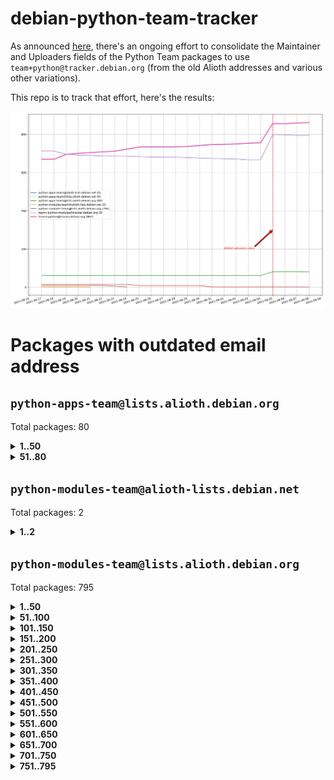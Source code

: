 # debian-python-team-tracker



As announced [here](https://lists.debian.org/debian-python/2021/08/msg00006.html), there's an ongoing effort to consolidate the Maintainer and Uploaders fields of the Python Team packages to use `team+python@tracker.debian.org` (from the old Alioth addresses and various other variations).



This repo is to track that effort, here's the results:



![Python team emails](images/python_team_emails.svg)


# Packages with outdated email address

## `python-apps-team@lists.alioth.debian.org`
Total packages: 80
<details>
<summary><b>1..50</b></summary>


| # | Package | Version |
| --- | --- | --- |
| 1 | [alot](https://tracker.debian.org/alot) | 0.9.1-2 |
| 2 | [archmage](https://tracker.debian.org/archmage) | 1:0.4.2.1-1 |
| 3 | [autosuspend](https://tracker.debian.org/autosuspend) | 3.0-1 |
| 4 | [backblaze-b2](https://tracker.debian.org/backblaze-b2) | 1.3.8-4 |
| 5 | [backupchecker](https://tracker.debian.org/backupchecker) | 1.7-2 |
| 6 | [beets](https://tracker.debian.org/beets) | 1.4.9-7 |
| 7 | [bleachbit](https://tracker.debian.org/bleachbit) | 3.9.0-1 |
| 8 | [brebis](https://tracker.debian.org/brebis) | 0.10-1 |
| 9 | [clustershell](https://tracker.debian.org/clustershell) | 1.8.3-1 |
| 10 | [crudini](https://tracker.debian.org/crudini) | 0.9.3-4 |
| 11 | [ctop](https://tracker.debian.org/ctop) | 1.0.0-2.1 |
| 12 | [cython](https://tracker.debian.org/cython) | 0.29.14-1 |
| 13 | [db2twitter](https://tracker.debian.org/db2twitter) | 0.6-1.1 |
| 14 | [dirtbike](https://tracker.debian.org/dirtbike) | 0.3-7 |
| 15 | [discodos](https://tracker.debian.org/discodos) | 1.0~rc2-1 |
| 16 | [dkimpy-milter](https://tracker.debian.org/dkimpy-milter) | 1.2.2-1 |
| 17 | [dodgy](https://tracker.debian.org/dodgy) | 0.1.9-3 |
| 18 | [dot2tex](https://tracker.debian.org/dot2tex) | 2.11.3-2 |
| 19 | [droidlysis](https://tracker.debian.org/droidlysis) | 3.2.1-1 |
| 20 | [eric](https://tracker.debian.org/eric) | 21.1+ds1-1 |
| 21 | [etm](https://tracker.debian.org/etm) | 3.2.30-1.1 |
| 22 | [firmware-microbit-micropython](https://tracker.debian.org/firmware-microbit-micropython) | 1.0.1-2 |
| 23 | [flatlatex](https://tracker.debian.org/flatlatex) | 0.8-1.1 |
| 24 | [freealchemist](https://tracker.debian.org/freealchemist) | 0.5-1.1 |
| 25 | [gaupol](https://tracker.debian.org/gaupol) | 1.9-1 |
| 26 | [ghp-import](https://tracker.debian.org/ghp-import) | 0.5.5-2 |
| 27 | [gitinspector](https://tracker.debian.org/gitinspector) | 0.4.4+dfsg-9 |
| 28 | [gui-ufw](https://tracker.debian.org/gui-ufw) | 20.04.1-1 |
| 29 | [httpcode](https://tracker.debian.org/httpcode) | 0.6-1 |
| 30 | [isbg](https://tracker.debian.org/isbg) | 2.3.1-1 |
| 31 | [itstool](https://tracker.debian.org/itstool) | 2.0.6-1 |
| 32 | [j2cli](https://tracker.debian.org/j2cli) | 0.3.12b-2 |
| 33 | [jeepyb](https://tracker.debian.org/jeepyb) | 0+20190513-1 |
| 34 | [kanboard-cli](https://tracker.debian.org/kanboard-cli) | 0.0.2-1.1 |
| 35 | [kazam](https://tracker.debian.org/kazam) | 1.4.5-4 |
| 36 | [khard](https://tracker.debian.org/khard) | 0.17.0-1 |
| 37 | [legit](https://tracker.debian.org/legit) | 1.2.0.post0-1 |
| 38 | [lightyears](https://tracker.debian.org/lightyears) | 1.4-2 |
| 39 | [mayavi2](https://tracker.debian.org/mayavi2) | 4.7.1-2 |
| 40 | [membernator](https://tracker.debian.org/membernator) | 1.1.0-2 |
| 41 | [menulibre](https://tracker.debian.org/menulibre) | 2.2.1-1 |
| 42 | [muttdown](https://tracker.debian.org/muttdown) | 0.3.4-1 |
| 43 | [nfoview](https://tracker.debian.org/nfoview) | 1.28-1 |
| 44 | [pandoc-plantuml-filter](https://tracker.debian.org/pandoc-plantuml-filter) | 0.1.1-2 |
| 45 | [pdfarranger](https://tracker.debian.org/pdfarranger) | 1.6.2-1 |
| 46 | [pdfposter](https://tracker.debian.org/pdfposter) | 0.7.post1-1 |
| 47 | [pelican](https://tracker.debian.org/pelican) | 4.0.1+dfsg-1.1 |
| 48 | [pipenv](https://tracker.debian.org/pipenv) | 11.9.0-1.1 |
| 49 | [policyd-rate-limit](https://tracker.debian.org/policyd-rate-limit) | 1.0.1.1-1 |
| 50 | [powerline-gitstatus](https://tracker.debian.org/powerline-gitstatus) | 1.3.1-2 |
</details>
<details>
<summary><b>51..80</b></summary>

| # | Package | Version |
| --- | --- | --- |
| 51 | [prospector](https://tracker.debian.org/prospector) | 1.1.7-2 |
| 52 | [puddletag](https://tracker.debian.org/puddletag) | 2.0.1-2 |
| 53 | [pybik](https://tracker.debian.org/pybik) | 3.0-3.1 |
| 54 | [pydocstyle](https://tracker.debian.org/pydocstyle) | 2.1.1-1 |
| 55 | [pydoctor](https://tracker.debian.org/pydoctor) | 19.11.0+git20200303.47424e7-1 |
| 56 | [pyp](https://tracker.debian.org/pyp) | 2.12-2 |
| 57 | [pypass](https://tracker.debian.org/pypass) | 0.2.1-1.1 |
| 58 | [python-miio](https://tracker.debian.org/python-miio) | 0.5.0.1-1 |
| 59 | [pytrainer](https://tracker.debian.org/pytrainer) | 2.0.2-1 |
| 60 | [rabbitvcs](https://tracker.debian.org/rabbitvcs) | 0.18-2 |
| 61 | [radon](https://tracker.debian.org/radon) | 4.1.0+dfsg-1 |
| 62 | [retweet](https://tracker.debian.org/retweet) | 0.10-1.1 |
| 63 | [rst2pdf](https://tracker.debian.org/rst2pdf) | 0.98-1 |
| 64 | [sen](https://tracker.debian.org/sen) | 0.6.1-0.1 |
| 65 | [simple-image-reducer](https://tracker.debian.org/simple-image-reducer) | 1.0.2+git20191008-1 |
| 66 | [sinntp](https://tracker.debian.org/sinntp) | 1.6-1.2 |
| 67 | [smem](https://tracker.debian.org/smem) | 1.5-1.1 |
| 68 | [spf-engine](https://tracker.debian.org/spf-engine) | 2.9.2-1 |
| 69 | [sqlacodegen](https://tracker.debian.org/sqlacodegen) | 1.1.6-3 |
| 70 | [subdownloader](https://tracker.debian.org/subdownloader) | 2.1.0-3 |
| 71 | [testrepository](https://tracker.debian.org/testrepository) | 0.0.20-5 |
| 72 | [tldr-py](https://tracker.debian.org/tldr-py) | 0.7.0-3 |
| 73 | [toot](https://tracker.debian.org/toot) | 0.28.0-1 |
| 74 | [twitterwatch](https://tracker.debian.org/twitterwatch) | 0.1-1.1 |
| 75 | [txt2tags](https://tracker.debian.org/txt2tags) | 3.4-2 |
| 76 | [vf1](https://tracker.debian.org/vf1) | 0.0.11-2 |
| 77 | [voltron](https://tracker.debian.org/voltron) | 0.1.7+git20200109-1.1 |
| 78 | [vrfydmn](https://tracker.debian.org/vrfydmn) | 0.11.0-1 |
| 79 | [weasyprint](https://tracker.debian.org/weasyprint) | 51-2 |
| 80 | [zktop](https://tracker.debian.org/zktop) | 1.0.0-3 |
</details>

## `python-modules-team@alioth-lists.debian.net`
Total packages: 2
<details>
<summary><b>1..2</b></summary>


| # | Package | Version |
| --- | --- | --- |
| 1 | [python-anyio](https://tracker.debian.org/python-anyio) | 2.0.2-2 |
| 2 | [setuptools-scm](https://tracker.debian.org/setuptools-scm) | 4.1.2-3 |
</details>

## `python-modules-team@lists.alioth.debian.org`
Total packages: 795
<details>
<summary><b>1..50</b></summary>


| # | Package | Version |
| --- | --- | --- |
| 1 | [aiodns](https://tracker.debian.org/aiodns) | 2.0.0-1 |
| 2 | [aiohttp-cors](https://tracker.debian.org/aiohttp-cors) | 0.7.0-1 |
| 3 | [aiohttp-jinja2](https://tracker.debian.org/aiohttp-jinja2) | 1.2.0-1 |
| 4 | [aiohttp-mako](https://tracker.debian.org/aiohttp-mako) | 0.4.0-1 |
| 5 | [aiohttp-socks](https://tracker.debian.org/aiohttp-socks) | 0.5.3-1 |
| 6 | [aiomysql](https://tracker.debian.org/aiomysql) | 0.0.20-2 |
| 7 | [aiopg](https://tracker.debian.org/aiopg) | 1.2.0~b2-1 |
| 8 | [aioredis](https://tracker.debian.org/aioredis) | 1.3.1-1 |
| 9 | [aiowsgi](https://tracker.debian.org/aiowsgi) | 0.7-1.1 |
| 10 | [aioxmlrpc](https://tracker.debian.org/aioxmlrpc) | 0.5-1.1 |
| 11 | [aiozmq](https://tracker.debian.org/aiozmq) | 0.9.0-1 |
| 12 | [anorack](https://tracker.debian.org/anorack) | 0.2.7-1 |
| 13 | [anosql](https://tracker.debian.org/anosql) | 1.0.1-1 |
| 14 | [appdirs](https://tracker.debian.org/appdirs) | 1.4.4-1 |
| 15 | [asn1crypto](https://tracker.debian.org/asn1crypto) | 1.4.0-1 |
| 16 | [astral](https://tracker.debian.org/astral) | 1.6.1-2 |
| 17 | [authheaders](https://tracker.debian.org/authheaders) | 0.13.0-1 |
| 18 | [authres](https://tracker.debian.org/authres) | 1.2.0-2 |
| 19 | [automat](https://tracker.debian.org/automat) | 20.2.0-1 |
| 20 | [azure-cosmos-table-python](https://tracker.debian.org/azure-cosmos-table-python) | 1.0.5+git20191025-5 |
| 21 | [babelfish](https://tracker.debian.org/babelfish) | 0.5.4-3 |
| 22 | [bdist-nsi](https://tracker.debian.org/bdist-nsi) | 0.1.5-2 |
| 23 | [behave](https://tracker.debian.org/behave) | 1.2.6-3 |
| 24 | [bernhard](https://tracker.debian.org/bernhard) | 0.2.6-2 |
| 25 | [betamax](https://tracker.debian.org/betamax) | 0.8.1-2 |
| 26 | [bibtexparser](https://tracker.debian.org/bibtexparser) | 1.1.0+ds-3 |
| 27 | [binaryornot](https://tracker.debian.org/binaryornot) | 0.4.4+dfsg-4 |
| 28 | [bitstruct](https://tracker.debian.org/bitstruct) | 8.9.0-1 |
| 29 | [blessings](https://tracker.debian.org/blessings) | 1.6-3 |
| 30 | [blinker](https://tracker.debian.org/blinker) | 1.4+dfsg1-0.3 |
| 31 | [bottleneck](https://tracker.debian.org/bottleneck) | 1.2.1+ds1-2 |
| 32 | [case](https://tracker.debian.org/case) | 1.5.3+dfsg-3 |
| 33 | [celery-batches](https://tracker.debian.org/celery-batches) | 0.2-2 |
| 34 | [celery-haystack](https://tracker.debian.org/celery-haystack) | 0.10-4 |
| 35 | [cerealizer](https://tracker.debian.org/cerealizer) | 0.8.1-3 |
| 36 | [chardet](https://tracker.debian.org/chardet) | 4.0.0-1 |
| 37 | [chargebee-python](https://tracker.debian.org/chargebee-python) | 1.6.6-1 |
| 38 | [chargebee2-python](https://tracker.debian.org/chargebee2-python) | 2.7.3-1 |
| 39 | [circuits](https://tracker.debian.org/circuits) | 3.1.0+ds1-2 |
| 40 | [cloudpickle](https://tracker.debian.org/cloudpickle) | 1.6.0-1 |
| 41 | [codicefiscale](https://tracker.debian.org/codicefiscale) | 0.9+ds0-2 |
| 42 | [colorclass](https://tracker.debian.org/colorclass) | 2.2.0-2.1 |
| 43 | [colorspacious](https://tracker.debian.org/colorspacious) | 1.1.2-2 |
| 44 | [commonmark](https://tracker.debian.org/commonmark) | 0.9.1-3 |
| 45 | [configobj](https://tracker.debian.org/configobj) | 5.0.6-4 |
| 46 | [constantly](https://tracker.debian.org/constantly) | 15.1.0-2 |
| 47 | [contextlib2](https://tracker.debian.org/contextlib2) | 0.6.0.post1-1 |
| 48 | [cookiecutter](https://tracker.debian.org/cookiecutter) | 1.6.0-4 |
| 49 | [coreapi](https://tracker.debian.org/coreapi) | 2.3.3-4 |
| 50 | [coreschema](https://tracker.debian.org/coreschema) | 0.0.4-3 |
</details>
<details>
<summary><b>51..100</b></summary>

| # | Package | Version |
| --- | --- | --- |
| 51 | [cov-core](https://tracker.debian.org/cov-core) | 1.15.0-3 |
| 52 | [cppy](https://tracker.debian.org/cppy) | 1.1.0-2 |
| 53 | [cram](https://tracker.debian.org/cram) | 0.7-4 |
| 54 | [cssutils](https://tracker.debian.org/cssutils) | 1.0.2-3 |
| 55 | [d2to1](https://tracker.debian.org/d2to1) | 0.2.12-2 |
| 56 | [deap](https://tracker.debian.org/deap) | 1.3.1-2 |
| 57 | [debiancontributors](https://tracker.debian.org/debiancontributors) | 0.7.8-2 |
| 58 | [defusedxml](https://tracker.debian.org/defusedxml) | 0.6.0-2 |
| 59 | [devpi-common](https://tracker.debian.org/devpi-common) | 3.2.2-1.1 |
| 60 | [django-ajax-selects](https://tracker.debian.org/django-ajax-selects) | 1.7.0-3 |
| 61 | [django-anymail](https://tracker.debian.org/django-anymail) | 7.1.0-1 |
| 62 | [django-auto-one-to-one](https://tracker.debian.org/django-auto-one-to-one) | 3.3.0-1 |
| 63 | [django-bitfield](https://tracker.debian.org/django-bitfield) | 1.9.6-2 |
| 64 | [django-countries](https://tracker.debian.org/django-countries) | 6.0-1 |
| 65 | [django-dirtyfields](https://tracker.debian.org/django-dirtyfields) | 1.3.1-2 |
| 66 | [django-downloadview](https://tracker.debian.org/django-downloadview) | 2.1.1-1 |
| 67 | [django-environ](https://tracker.debian.org/django-environ) | 0.4.4-2 |
| 68 | [django-filter](https://tracker.debian.org/django-filter) | 2.4.0-1 |
| 69 | [django-fsm-admin](https://tracker.debian.org/django-fsm-admin) | 1.2.4-2 |
| 70 | [django-guardian](https://tracker.debian.org/django-guardian) | 2.0.0-2 |
| 71 | [django-hvad](https://tracker.debian.org/django-hvad) | 1.8.0-1.1 |
| 72 | [django-impersonate](https://tracker.debian.org/django-impersonate) | 1.5-1 |
| 73 | [django-ipware](https://tracker.debian.org/django-ipware) | 3.0.0-1 |
| 74 | [django-js-reverse](https://tracker.debian.org/django-js-reverse) | 0.7.3-1.1 |
| 75 | [django-macaddress](https://tracker.debian.org/django-macaddress) | 1.5.0-2 |
| 76 | [django-maintenancemode](https://tracker.debian.org/django-maintenancemode) | 0.11.3-1 |
| 77 | [django-markupfield](https://tracker.debian.org/django-markupfield) | 2.0.0-1 |
| 78 | [django-memoize](https://tracker.debian.org/django-memoize) | 2.2.0+dfsg-1 |
| 79 | [django-model-utils](https://tracker.debian.org/django-model-utils) | 3.1.1-2 |
| 80 | [django-nose](https://tracker.debian.org/django-nose) | 1.4.6-2.1 |
| 81 | [django-notification](https://tracker.debian.org/django-notification) | 1.2.0-3 |
| 82 | [django-organizations](https://tracker.debian.org/django-organizations) | 1.1.2-1 |
| 83 | [django-pagination](https://tracker.debian.org/django-pagination) | 1.0.7-4 |
| 84 | [django-paintstore](https://tracker.debian.org/django-paintstore) | 0.2-4 |
| 85 | [django-picklefield](https://tracker.debian.org/django-picklefield) | 3.0.1-1 |
| 86 | [django-pipeline](https://tracker.debian.org/django-pipeline) | 1.6.14-3 |
| 87 | [django-q](https://tracker.debian.org/django-q) | 1.2.1-1 |
| 88 | [django-recurrence](https://tracker.debian.org/django-recurrence) | 1.10.3-1 |
| 89 | [django-redis](https://tracker.debian.org/django-redis) | 4.12.1-1 |
| 90 | [django-redis-sessions](https://tracker.debian.org/django-redis-sessions) | 0.6.1-2 |
| 91 | [django-sass-processor](https://tracker.debian.org/django-sass-processor) | 0.8.2-1 |
| 92 | [django-setuptest](https://tracker.debian.org/django-setuptest) | 0.2.1-4 |
| 93 | [django-simple-captcha](https://tracker.debian.org/django-simple-captcha) | 0.5.6-2 |
| 94 | [django-simple-redis-admin](https://tracker.debian.org/django-simple-redis-admin) | 1.4.0-2 |
| 95 | [django-stronghold](https://tracker.debian.org/django-stronghold) | 0.3.0+debian-2 |
| 96 | [django-uwsgi](https://tracker.debian.org/django-uwsgi) | 0.2.2-2 |
| 97 | [django-webpack-loader](https://tracker.debian.org/django-webpack-loader) | 0.6.0-2 |
| 98 | [django-websocket-redis](https://tracker.debian.org/django-websocket-redis) | 0.4.7-2 |
| 99 | [django-wkhtmltopdf](https://tracker.debian.org/django-wkhtmltopdf) | 3.3.0-1 |
| 100 | [django-xmlrpc](https://tracker.debian.org/django-xmlrpc) | 0.1.8-2 |
</details>
<details>
<summary><b>101..150</b></summary>

| # | Package | Version |
| --- | --- | --- |
| 101 | [djangorestframework-api-key](https://tracker.debian.org/djangorestframework-api-key) | 2.0.0-2 |
| 102 | [djangorestframework-filters](https://tracker.debian.org/djangorestframework-filters) | 1.0.0.dev0-1 |
| 103 | [dkimpy](https://tracker.debian.org/dkimpy) | 1.0.5-1 |
| 104 | [dnsdiag](https://tracker.debian.org/dnsdiag) | 1.7.0-1 |
| 105 | [dnspython](https://tracker.debian.org/dnspython) | 2.0.0-1 |
| 106 | [dockerpty](https://tracker.debian.org/dockerpty) | 0.4.1-2 |
| 107 | [dominate](https://tracker.debian.org/dominate) | 2.3.1-2 |
| 108 | [doublex](https://tracker.debian.org/doublex) | 1.9.2-1 |
| 109 | [drf-generators](https://tracker.debian.org/drf-generators) | 0.5.0-1 |
| 110 | [easyprocess](https://tracker.debian.org/easyprocess) | 0.2.5-2 |
| 111 | [elasticsearch-curator](https://tracker.debian.org/elasticsearch-curator) | 5.8.1-1 |
| 112 | [entrypoints](https://tracker.debian.org/entrypoints) | 0.3-3 |
| 113 | [enum34](https://tracker.debian.org/enum34) | 1.1.6-4 |
| 114 | [enzyme](https://tracker.debian.org/enzyme) | 0.4.1-2 |
| 115 | [exam](https://tracker.debian.org/exam) | 0.10.5-3 |
| 116 | [factory-boy](https://tracker.debian.org/factory-boy) | 2.11.1-3 |
| 117 | [faker](https://tracker.debian.org/faker) | 0.9.3-0.1 |
| 118 | [fakesleep](https://tracker.debian.org/fakesleep) | 0.1-2 |
| 119 | [fastchunking](https://tracker.debian.org/fastchunking) | 0.0.3-2 |
| 120 | [fastkml](https://tracker.debian.org/fastkml) | 0.11-3 |
| 121 | [feedgenerator](https://tracker.debian.org/feedgenerator) | 1.9-2 |
| 122 | [flake8-docstrings](https://tracker.debian.org/flake8-docstrings) | 1.1.0-1.1 |
| 123 | [flake8-polyfill](https://tracker.debian.org/flake8-polyfill) | 1.0.2-2 |
| 124 | [flask-api](https://tracker.debian.org/flask-api) | 1.1+dfsg-1.1 |
| 125 | [flask-assets](https://tracker.debian.org/flask-assets) | 2.0-1 |
| 126 | [flask-babelex](https://tracker.debian.org/flask-babelex) | 0.9.4-1 |
| 127 | [flask-bcrypt](https://tracker.debian.org/flask-bcrypt) | 0.7.1-2 |
| 128 | [flask-compress](https://tracker.debian.org/flask-compress) | 1.4.0-3 |
| 129 | [flask-gravatar](https://tracker.debian.org/flask-gravatar) | 0.4.2-2 |
| 130 | [flask-htmlmin](https://tracker.debian.org/flask-htmlmin) | 1.3.2-2 |
| 131 | [flask-ldapconn](https://tracker.debian.org/flask-ldapconn) | 0.7.2-1.1 |
| 132 | [flask-limiter](https://tracker.debian.org/flask-limiter) | 1.0.1-2 |
| 133 | [flask-login](https://tracker.debian.org/flask-login) | 0.5.0-1 |
| 134 | [flask-mail](https://tracker.debian.org/flask-mail) | 0.9.1+dfsg1-1.1 |
| 135 | [flask-mongoengine](https://tracker.debian.org/flask-mongoengine) | 0.9.3-4 |
| 136 | [flask-multistatic](https://tracker.debian.org/flask-multistatic) | 1.0-2 |
| 137 | [flask-paranoid](https://tracker.debian.org/flask-paranoid) | 0.2.0-3.1 |
| 138 | [flask-principal](https://tracker.debian.org/flask-principal) | 0.4.0-2 |
| 139 | [flask-script](https://tracker.debian.org/flask-script) | 2.0.6-2 |
| 140 | [flask-silk](https://tracker.debian.org/flask-silk) | 0.2-18 |
| 141 | [flask-wtf](https://tracker.debian.org/flask-wtf) | 0.14.3-1 |
| 142 | [flufl.bounce](https://tracker.debian.org/flufl.bounce) | 3.0.1-1 |
| 143 | [flufl.enum](https://tracker.debian.org/flufl.enum) | 4.1.1-3 |
| 144 | [flufl.i18n](https://tracker.debian.org/flufl.i18n) | 3.0.1-1 |
| 145 | [flufl.lock](https://tracker.debian.org/flufl.lock) | 5.0.1-1 |
| 146 | [flufl.password](https://tracker.debian.org/flufl.password) | 1.3-3 |
| 147 | [flufl.testing](https://tracker.debian.org/flufl.testing) | 0.7-2 |
| 148 | [freetype-py](https://tracker.debian.org/freetype-py) | 2.2.0-1 |
| 149 | [gerritlib](https://tracker.debian.org/gerritlib) | 0.8.0-2 |
| 150 | [gmplot](https://tracker.debian.org/gmplot) | 1.2.0-2 |
</details>
<details>
<summary><b>151..200</b></summary>

| # | Package | Version |
| --- | --- | --- |
| 151 | [gpxpy](https://tracker.debian.org/gpxpy) | 1.4.2-1 |
| 152 | [gtextfsm](https://tracker.debian.org/gtextfsm) | 1.1.0-2 |
| 153 | [gtts](https://tracker.debian.org/gtts) | 2.0.3-1 |
| 154 | [gtts-token](https://tracker.debian.org/gtts-token) | 1.1.3-1 |
| 155 | [guzzle-sphinx-theme](https://tracker.debian.org/guzzle-sphinx-theme) | 0.7.11-5 |
| 156 | [hachoir](https://tracker.debian.org/hachoir) | 3.1.0+dfsg-3 |
| 157 | [haproxy-log-analysis](https://tracker.debian.org/haproxy-log-analysis) | 2.0~b0-2 |
| 158 | [heapdict](https://tracker.debian.org/heapdict) | 1.0.1-1 |
| 159 | [hiro](https://tracker.debian.org/hiro) | 0.5-2 |
| 160 | [httpx](https://tracker.debian.org/httpx) | 0.16.1-1 |
| 161 | [hyperlink](https://tracker.debian.org/hyperlink) | 19.0.0-2 |
| 162 | [hypothesis-auto](https://tracker.debian.org/hypothesis-auto) | 1.1.4-2 |
| 163 | [importmagic](https://tracker.debian.org/importmagic) | 0.1.7-2 |
| 164 | [inflection](https://tracker.debian.org/inflection) | 0.3.1-2 |
| 165 | [ipdb](https://tracker.debian.org/ipdb) | 0.13.3-1 |
| 166 | [isodate](https://tracker.debian.org/isodate) | 0.6.0-2 |
| 167 | [itypes](https://tracker.debian.org/itypes) | 1.1.0-4 |
| 168 | [jaraco.itertools](https://tracker.debian.org/jaraco.itertools) | 2.0.1-4 |
| 169 | [javaproperties](https://tracker.debian.org/javaproperties) | 0.7.0-1 |
| 170 | [jinja2-time](https://tracker.debian.org/jinja2-time) | 0.2.0-2 |
| 171 | [jpy](https://tracker.debian.org/jpy) | 0.9.0-3 |
| 172 | [jpylyzer](https://tracker.debian.org/jpylyzer) | 2.0.0-3 |
| 173 | [json-tricks](https://tracker.debian.org/json-tricks) | 3.11.0-2 |
| 174 | [jsonhyperschema-codec](https://tracker.debian.org/jsonhyperschema-codec) | 1.0.3-2 |
| 175 | [jsonpickle](https://tracker.debian.org/jsonpickle) | 1.2-1 |
| 176 | [junos-eznc](https://tracker.debian.org/junos-eznc) | 2.1.7-3 |
| 177 | [jupyter-sphinx-theme](https://tracker.debian.org/jupyter-sphinx-theme) | 0.0.6+ds1-10 |
| 178 | [kitchen](https://tracker.debian.org/kitchen) | 1.2.6-2 |
| 179 | [kivy](https://tracker.debian.org/kivy) | 1.11.0-2 |
| 180 | [kiwisolver](https://tracker.debian.org/kiwisolver) | 1.3.1-1 |
| 181 | [lazr.delegates](https://tracker.debian.org/lazr.delegates) | 2.0.3-2 |
| 182 | [lazr.restfulclient](https://tracker.debian.org/lazr.restfulclient) | 0.14.2-2 |
| 183 | [lazr.smtptest](https://tracker.debian.org/lazr.smtptest) | 2.0.3-2 |
| 184 | [lazr.uri](https://tracker.debian.org/lazr.uri) | 1.0.5-1 |
| 185 | [lexicon](https://tracker.debian.org/lexicon) | 3.3.17-1 |
| 186 | [libthumbor](https://tracker.debian.org/libthumbor) | 1.3.3-2 |
| 187 | [logilab-constraint](https://tracker.debian.org/logilab-constraint) | 0.6.0-2 |
| 188 | [mako](https://tracker.debian.org/mako) | 1.1.3+ds1-2 |
| 189 | [mando](https://tracker.debian.org/mando) | 0.6.4-5 |
| 190 | [manuel](https://tracker.debian.org/manuel) | 1.10.1-2 |
| 191 | [markupsafe](https://tracker.debian.org/markupsafe) | 1.1.1-1 |
| 192 | [mercurial-extension-utils](https://tracker.debian.org/mercurial-extension-utils) | 1.5.1-1 |
| 193 | [mercurial-extension-utils](https://tracker.debian.org/mercurial-extension-utils) | 1.5.1-3 |
| 194 | [mercurial-keyring](https://tracker.debian.org/mercurial-keyring) | 1.3.1-3 |
| 195 | [microsoft-authentication-extensions-for-python](https://tracker.debian.org/microsoft-authentication-extensions-for-python) | 0.3.0-1 |
| 196 | [milksnake](https://tracker.debian.org/milksnake) | 0.1.5-1 |
| 197 | [mimerender](https://tracker.debian.org/mimerender) | 0.6.0-2 |
| 198 | [mmllib](https://tracker.debian.org/mmllib) | 0.3.0.post1-2 |
| 199 | [mockldap](https://tracker.debian.org/mockldap) | 0.3.0-4 |
| 200 | [modernize](https://tracker.debian.org/modernize) | 0.7-2 |
</details>
<details>
<summary><b>201..250</b></summary>

| # | Package | Version |
| --- | --- | --- |
| 201 | [moksha.common](https://tracker.debian.org/moksha.common) | 1.2.5-4 |
| 202 | [more-itertools](https://tracker.debian.org/more-itertools) | 4.2.0-3 |
| 203 | [mrtparse](https://tracker.debian.org/mrtparse) | 1.6-2 |
| 204 | [multiprocess](https://tracker.debian.org/multiprocess) | 0.70.11.1-1 |
| 205 | [musicbrainzngs](https://tracker.debian.org/musicbrainzngs) | 0.7.1-2 |
| 206 | [mutagen](https://tracker.debian.org/mutagen) | 1.45.1-2 |
| 207 | [mwic](https://tracker.debian.org/mwic) | 0.7.8-1 |
| 208 | [mysql-connector-python](https://tracker.debian.org/mysql-connector-python) | 8.0.15-2 |
| 209 | [nb2plots](https://tracker.debian.org/nb2plots) | 0.6-2 |
| 210 | [netifaces](https://tracker.debian.org/netifaces) | 0.10.9-0.2 |
| 211 | [netmiko](https://tracker.debian.org/netmiko) | 2.4.2-1 |
| 212 | [networkx](https://tracker.debian.org/networkx) | 2.5+ds-2 |
| 213 | [nose](https://tracker.debian.org/nose) | 1.3.7-6 |
| 214 | [nose](https://tracker.debian.org/nose) | 1.3.7-7 |
| 215 | [nose2](https://tracker.debian.org/nose2) | 0.9.2-1 |
| 216 | [nose2-cov](https://tracker.debian.org/nose2-cov) | 1.0a4-3 |
| 217 | [ntplib](https://tracker.debian.org/ntplib) | 0.3.3-2 |
| 218 | [numpy-stl](https://tracker.debian.org/numpy-stl) | 2.9.0-1 |
| 219 | [numpydoc](https://tracker.debian.org/numpydoc) | 1.1.0-3 |
| 220 | [obsub](https://tracker.debian.org/obsub) | 0.2-4 |
| 221 | [okasha](https://tracker.debian.org/okasha) | 0.2.4-4 |
| 222 | [overpass](https://tracker.debian.org/overpass) | 0.7-1 |
| 223 | [paramiko](https://tracker.debian.org/paramiko) | 2.7.2-1 |
| 224 | [pastescript](https://tracker.debian.org/pastescript) | 2.0.2-4 |
| 225 | [pcapy](https://tracker.debian.org/pcapy) | 0.11.4-2 |
| 226 | [pdfkit](https://tracker.debian.org/pdfkit) | 0.6.1-2 |
| 227 | [pep8](https://tracker.debian.org/pep8) | 1.7.1-9 |
| 228 | [pep8-naming](https://tracker.debian.org/pep8-naming) | 0.10.0-1 |
| 229 | [pg8000](https://tracker.debian.org/pg8000) | 1.10.6-2 |
| 230 | [pidcat](https://tracker.debian.org/pidcat) | 2.1.0-4 |
| 231 | [pilkit](https://tracker.debian.org/pilkit) | 2.0-3 |
| 232 | [plastex](https://tracker.debian.org/plastex) | 2.1-2 |
| 233 | [ply](https://tracker.debian.org/ply) | 3.11-4 |
| 234 | [portio](https://tracker.debian.org/portio) | 0.5-4 |
| 235 | [postgresfixture](https://tracker.debian.org/postgresfixture) | 0.4.2-1 |
| 236 | [power](https://tracker.debian.org/power) | 1.4+dfsg-4 |
| 237 | [pprintpp](https://tracker.debian.org/pprintpp) | 0.4.0-2 |
| 238 | [preggy](https://tracker.debian.org/preggy) | 1.4.4-1 |
| 239 | [prettytable](https://tracker.debian.org/prettytable) | 0.7.2-5 |
| 240 | [proxmoxer](https://tracker.debian.org/proxmoxer) | 1.0.3-2 |
| 241 | [ptable](https://tracker.debian.org/ptable) | 0.9.2-2 |
| 242 | [py-macaroon-bakery](https://tracker.debian.org/py-macaroon-bakery) | 1.3.1-1 |
| 243 | [py-radix](https://tracker.debian.org/py-radix) | 0.10.0-3 |
| 244 | [py3dns](https://tracker.debian.org/py3dns) | 3.2.1-1 |
| 245 | [pyacoustid](https://tracker.debian.org/pyacoustid) | 1.2.0-2 |
| 246 | [pyasn1](https://tracker.debian.org/pyasn1) | 0.4.8-1 |
| 247 | [pybindgen](https://tracker.debian.org/pybindgen) | 0.20.0+dfsg1-2 |
| 248 | [pycairo](https://tracker.debian.org/pycairo) | 1.16.2-3 |
| 249 | [pycairo](https://tracker.debian.org/pycairo) | 1.16.2-4 |
| 250 | [pycallgraph](https://tracker.debian.org/pycallgraph) | 1.1.3-1.2 |
</details>
<details>
<summary><b>251..300</b></summary>

| # | Package | Version |
| --- | --- | --- |
| 251 | [pycares](https://tracker.debian.org/pycares) | 3.1.1-1 |
| 252 | [pychm](https://tracker.debian.org/pychm) | 0.8.6-2 |
| 253 | [pycifrw](https://tracker.debian.org/pycifrw) | 4.4-2 |
| 254 | [pyclamd](https://tracker.debian.org/pyclamd) | 0.4.0-2 |
| 255 | [pycodestyle](https://tracker.debian.org/pycodestyle) | 2.6.0-1 |
| 256 | [pycparser](https://tracker.debian.org/pycparser) | 2.20-3 |
| 257 | [pycryptodome](https://tracker.debian.org/pycryptodome) | 3.9.7+dfsg1-1 |
| 258 | [pycxx](https://tracker.debian.org/pycxx) | 7.1.4-0.1 |
| 259 | [pydbus](https://tracker.debian.org/pydbus) | 0.6.0-4 |
| 260 | [pydenticon](https://tracker.debian.org/pydenticon) | 0.3.1-2 |
| 261 | [pydispatcher](https://tracker.debian.org/pydispatcher) | 2.0.5-2 |
| 262 | [pydle](https://tracker.debian.org/pydle) | 0.9.4-2 |
| 263 | [pyeapi](https://tracker.debian.org/pyeapi) | 0.8.1-2 |
| 264 | [pyee](https://tracker.debian.org/pyee) | 7.0.2-1 |
| 265 | [pyenchant](https://tracker.debian.org/pyenchant) | 3.2.0-1 |
| 266 | [pyfg](https://tracker.debian.org/pyfg) | 0.50-2 |
| 267 | [pyfiglet](https://tracker.debian.org/pyfiglet) | 0.8.0+dfsg-1 |
| 268 | [pyfribidi](https://tracker.debian.org/pyfribidi) | 0.12.0+repack-7 |
| 269 | [pygame](https://tracker.debian.org/pygame) | 1.9.6+dfsg-2 |
| 270 | [pygeoif](https://tracker.debian.org/pygeoif) | 0.7-2 |
| 271 | [pygithub](https://tracker.debian.org/pygithub) | 1.43.7-1 |
| 272 | [pygments](https://tracker.debian.org/pygments) | 2.3.1+dfsg-3 |
| 273 | [pygtail](https://tracker.debian.org/pygtail) | 0.6.1-2 |
| 274 | [pygtkspellcheck](https://tracker.debian.org/pygtkspellcheck) | 4.0.5-2 |
| 275 | [pyhamcrest](https://tracker.debian.org/pyhamcrest) | 1.9.0-3 |
| 276 | [pyicu](https://tracker.debian.org/pyicu) | 2.5-1 |
| 277 | [pyinotify](https://tracker.debian.org/pyinotify) | 0.9.6-1.3 |
| 278 | [pyiosxr](https://tracker.debian.org/pyiosxr) | 0.52-1.1 |
| 279 | [pyjavaproperties](https://tracker.debian.org/pyjavaproperties) | 0.7-2 |
| 280 | [pyjokes](https://tracker.debian.org/pyjokes) | 0.5.0-3 |
| 281 | [pykcs11](https://tracker.debian.org/pykcs11) | 1.5.10-1 |
| 282 | [pylama](https://tracker.debian.org/pylama) | 7.4.3-3 |
| 283 | [pylibmc](https://tracker.debian.org/pylibmc) | 1.5.2-3 |
| 284 | [pylint-celery](https://tracker.debian.org/pylint-celery) | 0.3-5 |
| 285 | [pylint-common](https://tracker.debian.org/pylint-common) | 0.2.5-4 |
| 286 | [pylint-django](https://tracker.debian.org/pylint-django) | 2.0.13-1 |
| 287 | [pylint-flask](https://tracker.debian.org/pylint-flask) | 0.5-4 |
| 288 | [pylint-plugin-utils](https://tracker.debian.org/pylint-plugin-utils) | 0.6-1 |
| 289 | [pymacs](https://tracker.debian.org/pymacs) | 0.25-3 |
| 290 | [pymilter](https://tracker.debian.org/pymilter) | 1.0.4-2 |
| 291 | [pymodbus](https://tracker.debian.org/pymodbus) | 2.1.0+dfsg-2 |
| 292 | [pymssql](https://tracker.debian.org/pymssql) | 2.1.4+dfsg-3 |
| 293 | [pymupdf](https://tracker.debian.org/pymupdf) | 1.17.4+ds1-2 |
| 294 | [pynag](https://tracker.debian.org/pynag) | 1.1.2+dfsg-2 |
| 295 | [pynliner](https://tracker.debian.org/pynliner) | 0.8.0-2 |
| 296 | [pyopengl](https://tracker.debian.org/pyopengl) | 3.1.5+dfsg-1 |
| 297 | [pypandoc](https://tracker.debian.org/pypandoc) | 1.5+ds0-1 |
| 298 | [pyparsing](https://tracker.debian.org/pyparsing) | 2.4.7-1 |
| 299 | [pyphen](https://tracker.debian.org/pyphen) | 0.9.5-3 |
| 300 | [pyprind](https://tracker.debian.org/pyprind) | 2.11.2-2 |
</details>
<details>
<summary><b>301..350</b></summary>

| # | Package | Version |
| --- | --- | --- |
| 301 | [pyquery](https://tracker.debian.org/pyquery) | 1.2.9-4 |
| 302 | [pyrad](https://tracker.debian.org/pyrad) | 2.1-2 |
| 303 | [pyrfc3339](https://tracker.debian.org/pyrfc3339) | 1.1-2 |
| 304 | [pyrsistent](https://tracker.debian.org/pyrsistent) | 0.15.5-1 |
| 305 | [pysendfile](https://tracker.debian.org/pysendfile) | 2.0.1-3 |
| 306 | [pysimplesoap](https://tracker.debian.org/pysimplesoap) | 1.16.2-3 |
| 307 | [pysmi](https://tracker.debian.org/pysmi) | 0.3.2-2 |
| 308 | [pysodium](https://tracker.debian.org/pysodium) | 0.7.0-2 |
| 309 | [pyspf](https://tracker.debian.org/pyspf) | 2.0.14-2 |
| 310 | [pysrs](https://tracker.debian.org/pysrs) | 1.0.3-2 |
| 311 | [pysrt](https://tracker.debian.org/pysrt) | 1.0.1-2 |
| 312 | [pyssim](https://tracker.debian.org/pyssim) | 0.2-2 |
| 313 | [pystemd](https://tracker.debian.org/pystemd) | 0.7.0-4 |
| 314 | [pysubnettree](https://tracker.debian.org/pysubnettree) | 0.33-1 |
| 315 | [pytaglib](https://tracker.debian.org/pytaglib) | 0.3.6+dfsg-2 |
| 316 | [pytds](https://tracker.debian.org/pytds) | 1.10.0-1 |
| 317 | [pytest-arraydiff](https://tracker.debian.org/pytest-arraydiff) | 0.3-1 |
| 318 | [pytest-bdd](https://tracker.debian.org/pytest-bdd) | 3.2.1-1 |
| 319 | [pytest-cookies](https://tracker.debian.org/pytest-cookies) | 0.4.0-1 |
| 320 | [pytest-django](https://tracker.debian.org/pytest-django) | 3.5.1-1 |
| 321 | [pytest-expect](https://tracker.debian.org/pytest-expect) | 1.1.0-2 |
| 322 | [pytest-forked](https://tracker.debian.org/pytest-forked) | 1.3.0-1 |
| 323 | [pytest-helpers-namespace](https://tracker.debian.org/pytest-helpers-namespace) | 2019.1.8-1 |
| 324 | [pytest-httpbin](https://tracker.debian.org/pytest-httpbin) | 1.0.0-2 |
| 325 | [pytest-instafail](https://tracker.debian.org/pytest-instafail) | 0.4.2-1 |
| 326 | [pytest-remotedata](https://tracker.debian.org/pytest-remotedata) | 0.3.2-1 |
| 327 | [pytest-runner](https://tracker.debian.org/pytest-runner) | 2.11.1-1.2 |
| 328 | [pytest-sugar](https://tracker.debian.org/pytest-sugar) | 0.9.4-1 |
| 329 | [pytest-tornado](https://tracker.debian.org/pytest-tornado) | 0.8.1-1 |
| 330 | [pytest-vcr](https://tracker.debian.org/pytest-vcr) | 1.0.2-2 |
| 331 | [pytest-xvfb](https://tracker.debian.org/pytest-xvfb) | 1.2.0-1 |
| 332 | [python-activipy](https://tracker.debian.org/python-activipy) | 0.1-7 |
| 333 | [python-adal](https://tracker.debian.org/python-adal) | 1.2.2-1 |
| 334 | [python-agate](https://tracker.debian.org/python-agate) | 1.6.1-1 |
| 335 | [python-agate-dbf](https://tracker.debian.org/python-agate-dbf) | 0.2.0-2 |
| 336 | [python-agate-excel](https://tracker.debian.org/python-agate-excel) | 0.2.3-1 |
| 337 | [python-aiohttp-security](https://tracker.debian.org/python-aiohttp-security) | 0.4.0-2 |
| 338 | [python-aiohttp-session](https://tracker.debian.org/python-aiohttp-session) | 2.9.0-2 |
| 339 | [python-aioinflux](https://tracker.debian.org/python-aioinflux) | 0.9.0-2 |
| 340 | [python-aiomeasures](https://tracker.debian.org/python-aiomeasures) | 0.5.14-3 |
| 341 | [python-altair](https://tracker.debian.org/python-altair) | 4.0.1-2 |
| 342 | [python-altgraph](https://tracker.debian.org/python-altgraph) | 0.17+ds0-1 |
| 343 | [python-amqplib](https://tracker.debian.org/python-amqplib) | 1.0.2-2 |
| 344 | [python-anyjson](https://tracker.debian.org/python-anyjson) | 0.3.3-2 |
| 345 | [python-apptools](https://tracker.debian.org/python-apptools) | 4.5.0-1.1 |
| 346 | [python-aptly](https://tracker.debian.org/python-aptly) | 0.12.10-2 |
| 347 | [python-argon2](https://tracker.debian.org/python-argon2) | 18.3.0-2 |
| 348 | [python-args](https://tracker.debian.org/python-args) | 0.1.0-3 |
| 349 | [python-arpy](https://tracker.debian.org/python-arpy) | 1.1.1-4 |
| 350 | [python-astor](https://tracker.debian.org/python-astor) | 0.8.1-1 |
</details>
<details>
<summary><b>351..400</b></summary>

| # | Package | Version |
| --- | --- | --- |
| 351 | [python-async-timeout](https://tracker.debian.org/python-async-timeout) | 3.0.1-1.1 |
| 352 | [python-azure-devtools](https://tracker.debian.org/python-azure-devtools) | 1.2.0-1 |
| 353 | [python-base58](https://tracker.debian.org/python-base58) | 1.0.3-1.1 |
| 354 | [python-bcdoc](https://tracker.debian.org/python-bcdoc) | 0.16.0-2 |
| 355 | [python-bioblend](https://tracker.debian.org/python-bioblend) | 0.7.0-3 |
| 356 | [python-bitbucket-api](https://tracker.debian.org/python-bitbucket-api) | 0.5.0-3 |
| 357 | [python-box](https://tracker.debian.org/python-box) | 3.4.6-2 |
| 358 | [python-btrees](https://tracker.debian.org/python-btrees) | 4.3.1-2 |
| 359 | [python-cachecontrol](https://tracker.debian.org/python-cachecontrol) | 0.12.6-1 |
| 360 | [python-can](https://tracker.debian.org/python-can) | 3.3.2.final~github-2 |
| 361 | [python-cement](https://tracker.debian.org/python-cement) | 2.10.0-2 |
| 362 | [python-cerberus](https://tracker.debian.org/python-cerberus) | 1.3.2-1 |
| 363 | [python-click](https://tracker.debian.org/python-click) | 7.1.2-1 |
| 364 | [python-click-log](https://tracker.debian.org/python-click-log) | 0.2.1-2 |
| 365 | [python-click-threading](https://tracker.debian.org/python-click-threading) | 0.4.4-2 |
| 366 | [python-clint](https://tracker.debian.org/python-clint) | 0.5.1-3 |
| 367 | [python-cluster](https://tracker.debian.org/python-cluster) | 1.3.3-3 |
| 368 | [python-cmarkgfm](https://tracker.debian.org/python-cmarkgfm) | 0.4.2-1 |
| 369 | [python-coloredlogs](https://tracker.debian.org/python-coloredlogs) | 7.3-2 |
| 370 | [python-colour](https://tracker.debian.org/python-colour) | 0.1.5-2 |
| 371 | [python-commentjson](https://tracker.debian.org/python-commentjson) | 0.8.3-2 |
| 372 | [python-consul](https://tracker.debian.org/python-consul) | 0.7.1-1.1 |
| 373 | [python-cookies](https://tracker.debian.org/python-cookies) | 2.2.1-3 |
| 374 | [python-cpuinfo](https://tracker.debian.org/python-cpuinfo) | 5.0.0-2 |
| 375 | [python-crcmod](https://tracker.debian.org/python-crcmod) | 1.7+dfsg-2 |
| 376 | [python-cs](https://tracker.debian.org/python-cs) | 2.7.1-1 |
| 377 | [python-cssselect2](https://tracker.debian.org/python-cssselect2) | 0.3.0-1 |
| 378 | [python-cycler](https://tracker.debian.org/python-cycler) | 0.10.0-3 |
| 379 | [python-daiquiri](https://tracker.debian.org/python-daiquiri) | 1.6.0-1 |
| 380 | [python-dbfread](https://tracker.debian.org/python-dbfread) | 2.0.7-3 |
| 381 | [python-decorator](https://tracker.debian.org/python-decorator) | 4.4.2-2 |
| 382 | [python-demjson](https://tracker.debian.org/python-demjson) | 2.2.4-5 |
| 383 | [python-diaspy](https://tracker.debian.org/python-diaspy) | 0.6.0-2 |
| 384 | [python-dict2xml](https://tracker.debian.org/python-dict2xml) | 1.7.0-1 |
| 385 | [python-dictobj](https://tracker.debian.org/python-dictobj) | 0.4-4 |
| 386 | [python-distro](https://tracker.debian.org/python-distro) | 1.5.0-1 |
| 387 | [python-distutils-extra](https://tracker.debian.org/python-distutils-extra) | 2.45 |
| 388 | [python-django-braces](https://tracker.debian.org/python-django-braces) | 1.14.0-1 |
| 389 | [python-django-casclient](https://tracker.debian.org/python-django-casclient) | 1.5.3-1 |
| 390 | [python-django-contact-form](https://tracker.debian.org/python-django-contact-form) | 1.4.2-3 |
| 391 | [python-django-dbconn-retry](https://tracker.debian.org/python-django-dbconn-retry) | 0.1.5-1.1 |
| 392 | [python-django-etcd-settings](https://tracker.debian.org/python-django-etcd-settings) | 0.1.13+dfsg-3 |
| 393 | [python-django-gravatar2](https://tracker.debian.org/python-django-gravatar2) | 1.4.4-2 |
| 394 | [python-django-health-check](https://tracker.debian.org/python-django-health-check) | 3.12.1-2 |
| 395 | [python-django-imagekit](https://tracker.debian.org/python-django-imagekit) | 4.0.2-3 |
| 396 | [python-django-jsonfield](https://tracker.debian.org/python-django-jsonfield) | 1.4.0-2 |
| 397 | [python-django-ordered-model](https://tracker.debian.org/python-django-ordered-model) | 3.4.1-1 |
| 398 | [python-django-push-notifications](https://tracker.debian.org/python-django-push-notifications) | 1.4.1-1 |
| 399 | [python-django-rest-framework-guardian](https://tracker.debian.org/python-django-rest-framework-guardian) | 0.3.0-2 |
| 400 | [python-django-rest-hooks](https://tracker.debian.org/python-django-rest-hooks) | 1.6.0-1.1 |
</details>
<details>
<summary><b>401..450</b></summary>

| # | Package | Version |
| --- | --- | --- |
| 401 | [python-django-rules](https://tracker.debian.org/python-django-rules) | 2.2.0-1 |
| 402 | [python-django-simple-history](https://tracker.debian.org/python-django-simple-history) | 2.7.0-1.1 |
| 403 | [python-django-split-settings](https://tracker.debian.org/python-django-split-settings) | 0.3.0-2 |
| 404 | [python-django-tagging](https://tracker.debian.org/python-django-tagging) | 1:0.4.5-3 |
| 405 | [python-django-treebeard](https://tracker.debian.org/python-django-treebeard) | 4.3.1+dfsg-1 |
| 406 | [python-dmidecode](https://tracker.debian.org/python-dmidecode) | 3.12.2-11 |
| 407 | [python-dnslib](https://tracker.debian.org/python-dnslib) | 0.9.14-1 |
| 408 | [python-docutils](https://tracker.debian.org/python-docutils) | 0.16+dfsg-2 |
| 409 | [python-doubleratchet](https://tracker.debian.org/python-doubleratchet) | 0.6.0-2 |
| 410 | [python-dpkt](https://tracker.debian.org/python-dpkt) | 1.9.2-2 |
| 411 | [python-dynaconf](https://tracker.debian.org/python-dynaconf) | 2.2.3-2 |
| 412 | [python-easywebdav](https://tracker.debian.org/python-easywebdav) | 1.2.0-8 |
| 413 | [python-eliot](https://tracker.debian.org/python-eliot) | 1.11.0-1 |
| 414 | [python-enable](https://tracker.debian.org/python-enable) | 4.8.1-1 |
| 415 | [python-envisage](https://tracker.debian.org/python-envisage) | 4.9.0-2.1 |
| 416 | [python-envparse](https://tracker.debian.org/python-envparse) | 0.2.0-2 |
| 417 | [python-envs](https://tracker.debian.org/python-envs) | 1.2.6-1.1 |
| 418 | [python-epc](https://tracker.debian.org/python-epc) | 0.0.5-3 |
| 419 | [python-etcd](https://tracker.debian.org/python-etcd) | 0.4.5-2 |
| 420 | [python-ethtool](https://tracker.debian.org/python-ethtool) | 0.14-3 |
| 421 | [python-ewmh](https://tracker.debian.org/python-ewmh) | 0.1.6-2 |
| 422 | [python-exchangelib](https://tracker.debian.org/python-exchangelib) | 3.2.0-1 |
| 423 | [python-exotel](https://tracker.debian.org/python-exotel) | 0.1.5-2 |
| 424 | [python-fastimport](https://tracker.debian.org/python-fastimport) | 0.9.8-5 |
| 425 | [python-feather-format](https://tracker.debian.org/python-feather-format) | 0.3.1+dfsg1-4 |
| 426 | [python-flaky](https://tracker.debian.org/python-flaky) | 3.7.0-1 |
| 427 | [python-flask-jwt-extended](https://tracker.debian.org/python-flask-jwt-extended) | 3.24.1-2 |
| 428 | [python-flask-marshmallow](https://tracker.debian.org/python-flask-marshmallow) | 0.10.1-4 |
| 429 | [python-flask-seeder](https://tracker.debian.org/python-flask-seeder) | 0.1~a2-2 |
| 430 | [python-flor](https://tracker.debian.org/python-flor) | 1.1.3-1 |
| 431 | [python-ftputil](https://tracker.debian.org/python-ftputil) | 3.4-3 |
| 432 | [python-fudge](https://tracker.debian.org/python-fudge) | 1.1.0-2 |
| 433 | [python-gammu](https://tracker.debian.org/python-gammu) | 2.12-2 |
| 434 | [python-gear](https://tracker.debian.org/python-gear) | 0.5.8-5 |
| 435 | [python-genty](https://tracker.debian.org/python-genty) | 1.3.2-1 |
| 436 | [python-geoip](https://tracker.debian.org/python-geoip) | 1.3.2-3 |
| 437 | [python-geoip2](https://tracker.debian.org/python-geoip2) | 2.9.0+dfsg1-2 |
| 438 | [python-getdns](https://tracker.debian.org/python-getdns) | 1.0.0~b1-2 |
| 439 | [python-gflags](https://tracker.debian.org/python-gflags) | 1.5.1-7 |
| 440 | [python-gitdb](https://tracker.debian.org/python-gitdb) | 4.0.5-1 |
| 441 | [python-glob2](https://tracker.debian.org/python-glob2) | 0.5-3 |
| 442 | [python-gmpy2](https://tracker.debian.org/python-gmpy2) | 2.1.0~b5-0.1 |
| 443 | [python-gntp](https://tracker.debian.org/python-gntp) | 1.0.3-2 |
| 444 | [python-gnupg](https://tracker.debian.org/python-gnupg) | 0.4.6-1 |
| 445 | [python-grpc-tools](https://tracker.debian.org/python-grpc-tools) | 1.14.1-1 |
| 446 | [python-guizero](https://tracker.debian.org/python-guizero) | 1.1.0+dfsg1-2 |
| 447 | [python-hashids](https://tracker.debian.org/python-hashids) | 1.3.1-1 |
| 448 | [python-hidapi](https://tracker.debian.org/python-hidapi) | 0.9.0.post3-2 |
| 449 | [python-hiredis](https://tracker.debian.org/python-hiredis) | 1.0.1-1 |
| 450 | [python-hpilo](https://tracker.debian.org/python-hpilo) | 4.3-3 |
</details>
<details>
<summary><b>451..500</b></summary>

| # | Package | Version |
| --- | --- | --- |
| 451 | [python-html2text](https://tracker.debian.org/python-html2text) | 2020.1.16-1 |
| 452 | [python-http-parser](https://tracker.debian.org/python-http-parser) | 0.9.0-1 |
| 453 | [python-httptools](https://tracker.debian.org/python-httptools) | 0.1.1-1 |
| 454 | [python-hupper](https://tracker.debian.org/python-hupper) | 1.10.2-1 |
| 455 | [python-ibm-cloud-sdk-core](https://tracker.debian.org/python-ibm-cloud-sdk-core) | 1.6.2-1 |
| 456 | [python-icalendar](https://tracker.debian.org/python-icalendar) | 4.0.3-4 |
| 457 | [python-idna](https://tracker.debian.org/python-idna) | 2.10-1 |
| 458 | [python-imagesize](https://tracker.debian.org/python-imagesize) | 1.2.0-2 |
| 459 | [python-iniparse](https://tracker.debian.org/python-iniparse) | 0.4-3 |
| 460 | [python-ipaddr](https://tracker.debian.org/python-ipaddr) | 2.2.0-4 |
| 461 | [python-ipaddress](https://tracker.debian.org/python-ipaddress) | 1.0.23-1 |
| 462 | [python-ipfix](https://tracker.debian.org/python-ipfix) | 0.9.7-2 |
| 463 | [python-iptables](https://tracker.debian.org/python-iptables) | 1.0.0-1 |
| 464 | [python-irodsclient](https://tracker.debian.org/python-irodsclient) | 0.8.1-2 |
| 465 | [python-isc-dhcp-leases](https://tracker.debian.org/python-isc-dhcp-leases) | 0.9.1-2 |
| 466 | [python-iso3166](https://tracker.debian.org/python-iso3166) | 0.8.git20170319-2 |
| 467 | [python-isoweek](https://tracker.debian.org/python-isoweek) | 1.3.3-3 |
| 468 | [python-jellyfish](https://tracker.debian.org/python-jellyfish) | 0.8.2-1 |
| 469 | [python-jmespath](https://tracker.debian.org/python-jmespath) | 0.10.0-1 |
| 470 | [python-jsonrpc](https://tracker.debian.org/python-jsonrpc) | 1.13.0-1 |
| 471 | [python-junit-xml](https://tracker.debian.org/python-junit-xml) | 1.9-1 |
| 472 | [python-kajiki](https://tracker.debian.org/python-kajiki) | 0.8.2-1 |
| 473 | [python-kanboard](https://tracker.debian.org/python-kanboard) | 1.0.1-1.1 |
| 474 | [python-keepalive](https://tracker.debian.org/python-keepalive) | 0.5-2 |
| 475 | [python-keyring](https://tracker.debian.org/python-keyring) | 18.0.1-2 |
| 476 | [python-langdetect](https://tracker.debian.org/python-langdetect) | 1.0.7-4 |
| 477 | [python-launchpadlib](https://tracker.debian.org/python-launchpadlib) | 1.10.13-1 |
| 478 | [python-ldap](https://tracker.debian.org/python-ldap) | 3.2.0-4 |
| 479 | [python-ldapdomaindump](https://tracker.debian.org/python-ldapdomaindump) | 0.9.3-1 |
| 480 | [python-leather](https://tracker.debian.org/python-leather) | 0.3.3-1.1 |
| 481 | [python-libais](https://tracker.debian.org/python-libais) | 0.17+git.20190917.master.e464cf8-2 |
| 482 | [python-libguess](https://tracker.debian.org/python-libguess) | 1.1-4 |
| 483 | [python-logfury](https://tracker.debian.org/python-logfury) | 0.1.2-4 |
| 484 | [python-lupa](https://tracker.debian.org/python-lupa) | 1.9+dfsg-1 |
| 485 | [python-lzo](https://tracker.debian.org/python-lzo) | 1.12-3 |
| 486 | [python-macholib](https://tracker.debian.org/python-macholib) | 1.14+ds0-1 |
| 487 | [python-mailer](https://tracker.debian.org/python-mailer) | 0.8.1-4 |
| 488 | [python-marshmallow-polyfield](https://tracker.debian.org/python-marshmallow-polyfield) | 5.9-1 |
| 489 | [python-marshmallow-sqlalchemy](https://tracker.debian.org/python-marshmallow-sqlalchemy) | 0.19.0-1 |
| 490 | [python-mastodon](https://tracker.debian.org/python-mastodon) | 1.5.1-1 |
| 491 | [python-mbed-host-tests](https://tracker.debian.org/python-mbed-host-tests) | 1.4.4-3 |
| 492 | [python-mbed-ls](https://tracker.debian.org/python-mbed-ls) | 1.6.2+dfsg-3 |
| 493 | [python-mccabe](https://tracker.debian.org/python-mccabe) | 0.6.1-3 |
| 494 | [python-measurement](https://tracker.debian.org/python-measurement) | 2.0.1-2 |
| 495 | [python-mechanize](https://tracker.debian.org/python-mechanize) | 1:0.4.5-2 |
| 496 | [python-meld3](https://tracker.debian.org/python-meld3) | 1.0.2-3 |
| 497 | [python-mkdocs](https://tracker.debian.org/python-mkdocs) | 1.1.2+dfsg-1 |
| 498 | [python-mnemonic](https://tracker.debian.org/python-mnemonic) | 0.19-1 |
| 499 | [python-model-mommy](https://tracker.debian.org/python-model-mommy) | 1.6.0-2 |
| 500 | [python-morris](https://tracker.debian.org/python-morris) | 1.2-2 |
</details>
<details>
<summary><b>501..550</b></summary>

| # | Package | Version |
| --- | --- | --- |
| 501 | [python-mpegdash](https://tracker.debian.org/python-mpegdash) | 0.2.0-1 |
| 502 | [python-mpv](https://tracker.debian.org/python-mpv) | 0.5.2-1 |
| 503 | [python-msrestazure](https://tracker.debian.org/python-msrestazure) | 0.6.2-1 |
| 504 | [python-multidict](https://tracker.debian.org/python-multidict) | 5.1.0-1 |
| 505 | [python-munch](https://tracker.debian.org/python-munch) | 2.3.2-2 |
| 506 | [python-murmurhash](https://tracker.debian.org/python-murmurhash) | 1.0.2-1 |
| 507 | [python-mysqldb](https://tracker.debian.org/python-mysqldb) | 1.4.4-2 |
| 508 | [python-nacl](https://tracker.debian.org/python-nacl) | 1.4.0-1 |
| 509 | [python-netaddr](https://tracker.debian.org/python-netaddr) | 0.7.19-4 |
| 510 | [python-nine](https://tracker.debian.org/python-nine) | 1.1.0-1 |
| 511 | [python-noise](https://tracker.debian.org/python-noise) | 1.2.3-3 |
| 512 | [python-notify2](https://tracker.debian.org/python-notify2) | 0.3-4 |
| 513 | [python-nox](https://tracker.debian.org/python-nox) | 2019.5.30-2 |
| 514 | [python-ntlm-auth](https://tracker.debian.org/python-ntlm-auth) | 1.4.0-1 |
| 515 | [python-oauth](https://tracker.debian.org/python-oauth) | 1.0.1-6 |
| 516 | [python-odf](https://tracker.debian.org/python-odf) | 1.4.1-1 |
| 517 | [python-offtrac](https://tracker.debian.org/python-offtrac) | 0.1.0-2.1 |
| 518 | [python-ofxclient](https://tracker.debian.org/python-ofxclient) | 2.0.4-2 |
| 519 | [python-opcua](https://tracker.debian.org/python-opcua) | 0.98.11-1 |
| 520 | [python-openid-cla](https://tracker.debian.org/python-openid-cla) | 1.2-2 |
| 521 | [python-openid-teams](https://tracker.debian.org/python-openid-teams) | 1.2-2 |
| 522 | [python-openidc-client](https://tracker.debian.org/python-openidc-client) | 0.6.0-1.1 |
| 523 | [python-opentimestamps](https://tracker.debian.org/python-opentimestamps) | 0.4.1-1 |
| 524 | [python-overpy](https://tracker.debian.org/python-overpy) | 0.4-2 |
| 525 | [python-padme](https://tracker.debian.org/python-padme) | 1.1.1-3 |
| 526 | [python-pallets-sphinx-themes](https://tracker.debian.org/python-pallets-sphinx-themes) | 1.2.3-1 |
| 527 | [python-pampy](https://tracker.debian.org/python-pampy) | 1.8.4-2 |
| 528 | [python-pamqp](https://tracker.debian.org/python-pamqp) | 2.3.0-2 |
| 529 | [python-parse-type](https://tracker.debian.org/python-parse-type) | 0.3.4-3 |
| 530 | [python-path-and-address](https://tracker.debian.org/python-path-and-address) | 2.0.1-2 |
| 531 | [python-pathtools](https://tracker.debian.org/python-pathtools) | 0.1.2-4 |
| 532 | [python-paypal](https://tracker.debian.org/python-paypal) | 1.2.5-3 |
| 533 | [python-pcl](https://tracker.debian.org/python-pcl) | 0.3.0~rc1+dfsg-9 |
| 534 | [python-peakutils](https://tracker.debian.org/python-peakutils) | 1.3.3+ds-2 |
| 535 | [python-pem](https://tracker.debian.org/python-pem) | 19.1.0-1 |
| 536 | [python-persistent](https://tracker.debian.org/python-persistent) | 4.6.4-0.2 |
| 537 | [python-pex](https://tracker.debian.org/python-pex) | 1.1.14-3.1 |
| 538 | [python-pgbouncer](https://tracker.debian.org/python-pgbouncer) | 0.0.9-3 |
| 539 | [python-pgmagick](https://tracker.debian.org/python-pgmagick) | 0.7.5-1 |
| 540 | [python-pgpdump](https://tracker.debian.org/python-pgpdump) | 1.5-2 |
| 541 | [python-pgspecial](https://tracker.debian.org/python-pgspecial) | 1.11.10+dfsg1-1 |
| 542 | [python-phonenumbers](https://tracker.debian.org/python-phonenumbers) | 8.12.1-1 |
| 543 | [python-picklable-itertools](https://tracker.debian.org/python-picklable-itertools) | 0.1.1-3 |
| 544 | [python-pika](https://tracker.debian.org/python-pika) | 0.11.0-5 |
| 545 | [python-pkginfo](https://tracker.debian.org/python-pkginfo) | 1.4.2-3 |
| 546 | [python-plac](https://tracker.debian.org/python-plac) | 0.9.6-1.1 |
| 547 | [python-plaster](https://tracker.debian.org/python-plaster) | 1.0-2 |
| 548 | [python-plaster-pastedeploy](https://tracker.debian.org/python-plaster-pastedeploy) | 0.5-3 |
| 549 | [python-prctl](https://tracker.debian.org/python-prctl) | 1.7-2 |
| 550 | [python-preshed](https://tracker.debian.org/python-preshed) | 3.0.2-1 |
</details>
<details>
<summary><b>551..600</b></summary>

| # | Package | Version |
| --- | --- | --- |
| 551 | [python-pretend](https://tracker.debian.org/python-pretend) | 1.0.9-1 |
| 552 | [python-prettylog](https://tracker.debian.org/python-prettylog) | 0.1.0-2 |
| 553 | [python-priority](https://tracker.debian.org/python-priority) | 1.3.0-3 |
| 554 | [python-progress](https://tracker.debian.org/python-progress) | 1.5-1 |
| 555 | [python-progressbar](https://tracker.debian.org/python-progressbar) | 2.5-2 |
| 556 | [python-protego](https://tracker.debian.org/python-protego) | 0.1.16+dfsg-2 |
| 557 | [python-prov](https://tracker.debian.org/python-prov) | 1.5.2-2 |
| 558 | [python-pskc](https://tracker.debian.org/python-pskc) | 1.1-3 |
| 559 | [python-public](https://tracker.debian.org/python-public) | 0.5-1.1 |
| 560 | [python-publicsuffix2](https://tracker.debian.org/python-publicsuffix2) | 2.20191221-2 |
| 561 | [python-py-zipkin](https://tracker.debian.org/python-py-zipkin) | 0.15.0-1.1 |
| 562 | [python-pyalsa](https://tracker.debian.org/python-pyalsa) | 1.1.6-2 |
| 563 | [python-pyasn1-modules](https://tracker.debian.org/python-pyasn1-modules) | 0.2.1-1 |
| 564 | [python-pybadges](https://tracker.debian.org/python-pybadges) | 2.2.1-1 |
| 565 | [python-pyface](https://tracker.debian.org/python-pyface) | 6.1.2-2 |
| 566 | [python-pyftpdlib](https://tracker.debian.org/python-pyftpdlib) | 1.5.4-2 |
| 567 | [python-pygerrit2](https://tracker.debian.org/python-pygerrit2) | 2.0.4-2 |
| 568 | [python-pygtrie](https://tracker.debian.org/python-pygtrie) | 2.2-1.1 |
| 569 | [python-pypump](https://tracker.debian.org/python-pypump) | 0.7-3 |
| 570 | [python-pysnmp4-apps](https://tracker.debian.org/python-pysnmp4-apps) | 0.3.2-2.2 |
| 571 | [python-pysnmp4-mibs](https://tracker.debian.org/python-pysnmp4-mibs) | 0.1.3-3 |
| 572 | [python-pytest-benchmark](https://tracker.debian.org/python-pytest-benchmark) | 3.2.2-2 |
| 573 | [python-pytest-lazy-fixture](https://tracker.debian.org/python-pytest-lazy-fixture) | 0.5.1-1.1 |
| 574 | [python-pyvmomi](https://tracker.debian.org/python-pyvmomi) | 6.7.1-3 |
| 575 | [python-qrcode](https://tracker.debian.org/python-qrcode) | 6.1-2 |
| 576 | [python-qtpy](https://tracker.debian.org/python-qtpy) | 1.9.0-3 |
| 577 | [python-rarfile](https://tracker.debian.org/python-rarfile) | 3.1-1 |
| 578 | [python-ratelimiter](https://tracker.debian.org/python-ratelimiter) | 1.2.0.post0-1 |
| 579 | [python-redisearch-py](https://tracker.debian.org/python-redisearch-py) | 1.0.0-1 |
| 580 | [python-regex](https://tracker.debian.org/python-regex) | 0.1.20201113-1 |
| 581 | [python-releases](https://tracker.debian.org/python-releases) | 1.6.3-1 |
| 582 | [python-repoze.lru](https://tracker.debian.org/python-repoze.lru) | 0.7-2 |
| 583 | [python-repoze.sphinx.autointerface](https://tracker.debian.org/python-repoze.sphinx.autointerface) | 0.8-0.2 |
| 584 | [python-repoze.tm2](https://tracker.debian.org/python-repoze.tm2) | 2.0-2 |
| 585 | [python-requests-cache](https://tracker.debian.org/python-requests-cache) | 0.5.2-1 |
| 586 | [python-requests-ntlm](https://tracker.debian.org/python-requests-ntlm) | 1.1.0-1.1 |
| 587 | [python-requirements-detector](https://tracker.debian.org/python-requirements-detector) | 0.6-2 |
| 588 | [python-restless](https://tracker.debian.org/python-restless) | 2.1.1-2 |
| 589 | [python-roman](https://tracker.debian.org/python-roman) | 2.0.0-4 |
| 590 | [python-roman](https://tracker.debian.org/python-roman) | 2.0.0-5 |
| 591 | [python-rpaths](https://tracker.debian.org/python-rpaths) | 0.13-1.1 |
| 592 | [python-rply](https://tracker.debian.org/python-rply) | 0.7.7-2 |
| 593 | [python-rsa](https://tracker.debian.org/python-rsa) | 4.0-4 |
| 594 | [python-rstr](https://tracker.debian.org/python-rstr) | 2.2.6-2 |
| 595 | [python-sabyenc](https://tracker.debian.org/python-sabyenc) | 4.0.2-1 |
| 596 | [python-schedutils](https://tracker.debian.org/python-schedutils) | 0.6-2.1 |
| 597 | [python-schema](https://tracker.debian.org/python-schema) | 0.6.7-3 |
| 598 | [python-schroot](https://tracker.debian.org/python-schroot) | 0.4-4 |
| 599 | [python-scp](https://tracker.debian.org/python-scp) | 0.13.0-2 |
| 600 | [python-scrapy-djangoitem](https://tracker.debian.org/python-scrapy-djangoitem) | 1.1.1-4 |
</details>
<details>
<summary><b>601..650</b></summary>

| # | Package | Version |
| --- | --- | --- |
| 601 | [python-scripttest](https://tracker.debian.org/python-scripttest) | 1.3-3 |
| 602 | [python-scruffy](https://tracker.debian.org/python-scruffy) | 0.3.3-2 |
| 603 | [python-sdnotify](https://tracker.debian.org/python-sdnotify) | 0.3.1-2 |
| 604 | [python-serverfiles](https://tracker.debian.org/python-serverfiles) | 0.3.0-1 |
| 605 | [python-service-identity](https://tracker.debian.org/python-service-identity) | 18.1.0-6 |
| 606 | [python-setoptconf](https://tracker.debian.org/python-setoptconf) | 0.2.0-5 |
| 607 | [python-sexpdata](https://tracker.debian.org/python-sexpdata) | 0.0.3-2 |
| 608 | [python-shade](https://tracker.debian.org/python-shade) | 1.30.0-3 |
| 609 | [python-shellescape](https://tracker.debian.org/python-shellescape) | 3.4.1-4 |
| 610 | [python-simpy](https://tracker.debian.org/python-simpy) | 2.3.1+dfsg-2 |
| 611 | [python-simpy3](https://tracker.debian.org/python-simpy3) | 3.0.11-2 |
| 612 | [python-slimmer](https://tracker.debian.org/python-slimmer) | 0.1.30-8 |
| 613 | [python-slugify](https://tracker.debian.org/python-slugify) | 4.0.0-1 |
| 614 | [python-smstrade](https://tracker.debian.org/python-smstrade) | 0.2.4-6 |
| 615 | [python-socketpool](https://tracker.debian.org/python-socketpool) | 0.5.3-5 |
| 616 | [python-sparkpost](https://tracker.debian.org/python-sparkpost) | 1.3.7-2 |
| 617 | [python-sphinx-issues](https://tracker.debian.org/python-sphinx-issues) | 1.2.0-2 |
| 618 | [python-spur](https://tracker.debian.org/python-spur) | 0.3.21-1 |
| 619 | [python-srp](https://tracker.debian.org/python-srp) | 1.0.15-1 |
| 620 | [python-statsd](https://tracker.debian.org/python-statsd) | 3.3.0-2 |
| 621 | [python-stopit](https://tracker.debian.org/python-stopit) | 1.1.2-1 |
| 622 | [python-structlog](https://tracker.debian.org/python-structlog) | 20.1.0-1 |
| 623 | [python-sunlight](https://tracker.debian.org/python-sunlight) | 1.1.5-3 |
| 624 | [python-suntime](https://tracker.debian.org/python-suntime) | 1.2.5-2 |
| 625 | [python-tablib](https://tracker.debian.org/python-tablib) | 0.13.0-1 |
| 626 | [python-tblib](https://tracker.debian.org/python-tblib) | 1.7.0-1 |
| 627 | [python-tempita](https://tracker.debian.org/python-tempita) | 0.5.2-6 |
| 628 | [python-tesserocr](https://tracker.debian.org/python-tesserocr) | 2.5.0-1 |
| 629 | [python-test-server](https://tracker.debian.org/python-test-server) | 0.0.27-2 |
| 630 | [python-testing.common.database](https://tracker.debian.org/python-testing.common.database) | 2.0.0-2 |
| 631 | [python-testing.mysqld](https://tracker.debian.org/python-testing.mysqld) | 1.4.0-4 |
| 632 | [python-testing.postgresql](https://tracker.debian.org/python-testing.postgresql) | 1.3.0-2 |
| 633 | [python-textile](https://tracker.debian.org/python-textile) | 1:4.0.1-3 |
| 634 | [python-thriftpy](https://tracker.debian.org/python-thriftpy) | 0.3.9+ds1-1 |
| 635 | [python-tidylib](https://tracker.debian.org/python-tidylib) | 0.3.2~dfsg-6 |
| 636 | [python-timeline](https://tracker.debian.org/python-timeline) | 0.0.7-2 |
| 637 | [python-tinycss](https://tracker.debian.org/python-tinycss) | 0.4-3 |
| 638 | [python-tinycss2](https://tracker.debian.org/python-tinycss2) | 1.0.2-1 |
| 639 | [python-tktreectrl](https://tracker.debian.org/python-tktreectrl) | 2.0.2-3 |
| 640 | [python-tld](https://tracker.debian.org/python-tld) | 0.11.11-1 |
| 641 | [python-toml](https://tracker.debian.org/python-toml) | 0.10.1-1 |
| 642 | [python-tomlkit](https://tracker.debian.org/python-tomlkit) | 0.6.0-2 |
| 643 | [python-traits](https://tracker.debian.org/python-traits) | 5.2.0-2 |
| 644 | [python-traitsui](https://tracker.debian.org/python-traitsui) | 6.1.3-3 |
| 645 | [python-translationstring](https://tracker.debian.org/python-translationstring) | 1.4-1 |
| 646 | [python-trezor](https://tracker.debian.org/python-trezor) | 0.12.2-2 |
| 647 | [python-trie](https://tracker.debian.org/python-trie) | 0.2+ds-2 |
| 648 | [python-twitter](https://tracker.debian.org/python-twitter) | 3.3-2 |
| 649 | [python-typeguard](https://tracker.debian.org/python-typeguard) | 2.2.2-1.1 |
| 650 | [python-tzlocal](https://tracker.debian.org/python-tzlocal) | 2.1-1 |
</details>
<details>
<summary><b>651..700</b></summary>

| # | Package | Version |
| --- | --- | --- |
| 651 | [python-ua-parser](https://tracker.debian.org/python-ua-parser) | 0.10.0-1 |
| 652 | [python-udatetime](https://tracker.debian.org/python-udatetime) | 0.0.16-4 |
| 653 | [python-uflash](https://tracker.debian.org/python-uflash) | 1.2.4+dfsg-4 |
| 654 | [python-unicodecsv](https://tracker.debian.org/python-unicodecsv) | 0.14.1-2 |
| 655 | [python-unidiff](https://tracker.debian.org/python-unidiff) | 0.5.5-2 |
| 656 | [python-urlobject](https://tracker.debian.org/python-urlobject) | 2.4.3-3 |
| 657 | [python-urwidtrees](https://tracker.debian.org/python-urwidtrees) | 1.0.3.dev0-1 |
| 658 | [python-utils](https://tracker.debian.org/python-utils) | 2.3.0-2 |
| 659 | [python-vagrant](https://tracker.debian.org/python-vagrant) | 0.5.15-3 |
| 660 | [python-validictory](https://tracker.debian.org/python-validictory) | 0.8.3-4 |
| 661 | [python-vega-datasets](https://tracker.debian.org/python-vega-datasets) | 0.8+dfsg-2 |
| 662 | [python-venusian](https://tracker.debian.org/python-venusian) | 3.0.0-1 |
| 663 | [python-versioneer](https://tracker.debian.org/python-versioneer) | 0.18-3 |
| 664 | [python-vobject](https://tracker.debian.org/python-vobject) | 0.9.6.1-0.2 |
| 665 | [python-watson-developer-cloud](https://tracker.debian.org/python-watson-developer-cloud) | 4.3.0-1 |
| 666 | [python-webencodings](https://tracker.debian.org/python-webencodings) | 0.5.1-2 |
| 667 | [python-webob](https://tracker.debian.org/python-webob) | 1:1.8.6-1.1 |
| 668 | [python-werkzeug](https://tracker.debian.org/python-werkzeug) | 1.0.1+dfsg1-2 |
| 669 | [python-wget](https://tracker.debian.org/python-wget) | 3.2-3 |
| 670 | [python-wheezy.template](https://tracker.debian.org/python-wheezy.template) | 0.1.167-2 |
| 671 | [python-whoosh](https://tracker.debian.org/python-whoosh) | 2.7.4+git6-g9134ad92-5 |
| 672 | [python-wither](https://tracker.debian.org/python-wither) | 1.1-2 |
| 673 | [python-wsgilog](https://tracker.debian.org/python-wsgilog) | 0.3.1-3 |
| 674 | [python-wsproto](https://tracker.debian.org/python-wsproto) | 0.15.0-3 |
| 675 | [python-x3dh](https://tracker.debian.org/python-x3dh) | 0.5.8-2 |
| 676 | [python-xapian-haystack](https://tracker.debian.org/python-xapian-haystack) | 2.1.0-6 |
| 677 | [python-xeddsa](https://tracker.debian.org/python-xeddsa) | 0.4.6-2 |
| 678 | [python-yaswfp](https://tracker.debian.org/python-yaswfp) | 0.9.3-1.1 |
| 679 | [python-yenc](https://tracker.debian.org/python-yenc) | 0.4.0-8 |
| 680 | [python-zc.customdoctests](https://tracker.debian.org/python-zc.customdoctests) | 1.0.1-2 |
| 681 | [python-zeroconf](https://tracker.debian.org/python-zeroconf) | 0.26.1-1 |
| 682 | [python-zipp](https://tracker.debian.org/python-zipp) | 1.0.0-3 |
| 683 | [python-zxcvbn](https://tracker.debian.org/python-zxcvbn) | 4.4.28-2 |
| 684 | [python3-openid](https://tracker.debian.org/python3-openid) | 3.1.0-1.1 |
| 685 | [python3-proselint](https://tracker.debian.org/python3-proselint) | 0.10.2-2 |
| 686 | [pythondialog](https://tracker.debian.org/pythondialog) | 3.5.1-1 |
| 687 | [pythonmagick](https://tracker.debian.org/pythonmagick) | 0.9.19-6 |
| 688 | [pytoml](https://tracker.debian.org/pytoml) | 0.1.21-1 |
| 689 | [pyuca](https://tracker.debian.org/pyuca) | 1.2-2 |
| 690 | [pyusb](https://tracker.debian.org/pyusb) | 1.0.2-2 |
| 691 | [pyutilib](https://tracker.debian.org/pyutilib) | 5.8.0-1 |
| 692 | [pyvirtualdisplay](https://tracker.debian.org/pyvirtualdisplay) | 0.2.1-3 |
| 693 | [pywavelets](https://tracker.debian.org/pywavelets) | 1.1.1-1 |
| 694 | [pywinrm](https://tracker.debian.org/pywinrm) | 0.3.0-2 |
| 695 | [quark-sphinx-theme](https://tracker.debian.org/quark-sphinx-theme) | 0.5.1-2 |
| 696 | [readlike](https://tracker.debian.org/readlike) | 0.1.3-1.1 |
| 697 | [recommonmark](https://tracker.debian.org/recommonmark) | 0.6.0+ds-1 |
| 698 | [redis-py-cluster](https://tracker.debian.org/redis-py-cluster) | 2.0.0-1 |
| 699 | [reentry](https://tracker.debian.org/reentry) | 1.3.1-1 |
| 700 | [reparser](https://tracker.debian.org/reparser) | 1.4.3-1 |
</details>
<details>
<summary><b>701..750</b></summary>

| # | Package | Version |
| --- | --- | --- |
| 701 | [requests-aws](https://tracker.debian.org/requests-aws) | 0.1.5-2 |
| 702 | [restrictedpython](https://tracker.debian.org/restrictedpython) | 4.0~b3-2 |
| 703 | [ripe-atlas-cousteau](https://tracker.debian.org/ripe-atlas-cousteau) | 1.4.2-3 |
| 704 | [ripe-atlas-sagan](https://tracker.debian.org/ripe-atlas-sagan) | 1.2.2-2 |
| 705 | [robot-detection](https://tracker.debian.org/robot-detection) | 0.4.0-2 |
| 706 | [routes](https://tracker.debian.org/routes) | 2.5.1-1 |
| 707 | [sgmllib3k](https://tracker.debian.org/sgmllib3k) | 1.0.0-3 |
| 708 | [simplegeneric](https://tracker.debian.org/simplegeneric) | 0.8.1-3 |
| 709 | [singledispatch](https://tracker.debian.org/singledispatch) | 3.4.0.3-3 |
| 710 | [sireader](https://tracker.debian.org/sireader) | 1.1.1-2 |
| 711 | [sleekxmpp](https://tracker.debian.org/sleekxmpp) | 1.3.3-6 |
| 712 | [slimit](https://tracker.debian.org/slimit) | 0.8.1-4 |
| 713 | [smartypants](https://tracker.debian.org/smartypants) | 2.0.0-2 |
| 714 | [social-auth-app-django](https://tracker.debian.org/social-auth-app-django) | 3.1.0-2.1 |
| 715 | [social-auth-core](https://tracker.debian.org/social-auth-core) | 3.1.0-1.1 |
| 716 | [sorl-thumbnail](https://tracker.debian.org/sorl-thumbnail) | 12.5.0-2 |
| 717 | [sortedcollections](https://tracker.debian.org/sortedcollections) | 1.0.1-1 |
| 718 | [sortedcontainers](https://tracker.debian.org/sortedcontainers) | 2.1.0-2 |
| 719 | [sparql-wrapper-python](https://tracker.debian.org/sparql-wrapper-python) | 1.8.5-1 |
| 720 | [speaklater](https://tracker.debian.org/speaklater) | 1.3-5 |
| 721 | [sphinx](https://tracker.debian.org/sphinx) | 1.5.6-2 |
| 722 | [sphinx](https://tracker.debian.org/sphinx) | 1.8.5-2 |
| 723 | [sphinx](https://tracker.debian.org/sphinx) | 1.8.5-3 |
| 724 | [sphinx](https://tracker.debian.org/sphinx) | 1.8.5-4 |
| 725 | [sphinx](https://tracker.debian.org/sphinx) | 1.8.5-5 |
| 726 | [sphinx](https://tracker.debian.org/sphinx) | 1.8.5-7 |
| 727 | [sphinx](https://tracker.debian.org/sphinx) | 1.8.5-9 |
| 728 | [sphinx](https://tracker.debian.org/sphinx) | 2.4.3-2 |
| 729 | [sphinx](https://tracker.debian.org/sphinx) | 2.4.3-4 |
| 730 | [sphinx](https://tracker.debian.org/sphinx) | 3.2.1-1 |
| 731 | [sphinx-autorun](https://tracker.debian.org/sphinx-autorun) | 1.1.0-3.1 |
| 732 | [sphinx-bootstrap-theme](https://tracker.debian.org/sphinx-bootstrap-theme) | 0.7.1-1 |
| 733 | [sphinx-celery](https://tracker.debian.org/sphinx-celery) | 2.0.0-1 |
| 734 | [sphinx-intl](https://tracker.debian.org/sphinx-intl) | 2.0.1-2 |
| 735 | [sphinx-rst-builder](https://tracker.debian.org/sphinx-rst-builder) | 0.0.3-2 |
| 736 | [sphinxcontrib-asyncio](https://tracker.debian.org/sphinxcontrib-asyncio) | 0.2.0-2 |
| 737 | [sphinxcontrib-devhelp](https://tracker.debian.org/sphinxcontrib-devhelp) | 1.0.2-2 |
| 738 | [sphinxcontrib-doxylink](https://tracker.debian.org/sphinxcontrib-doxylink) | 1.5-1 |
| 739 | [sphinxcontrib-log-cabinet](https://tracker.debian.org/sphinxcontrib-log-cabinet) | 1.0.1-2 |
| 740 | [sphinxcontrib-qthelp](https://tracker.debian.org/sphinxcontrib-qthelp) | 1.0.3-2 |
| 741 | [sphinxcontrib-rubydomain](https://tracker.debian.org/sphinxcontrib-rubydomain) | 0.1~dev-20100804-2 |
| 742 | [sphinxcontrib-websupport](https://tracker.debian.org/sphinxcontrib-websupport) | 1.2.4-1 |
| 743 | [sphinxtesters](https://tracker.debian.org/sphinxtesters) | 0.2.3-1 |
| 744 | [sqlalchemy](https://tracker.debian.org/sqlalchemy) | 1.3.15+ds1-1 |
| 745 | [sqlalchemy](https://tracker.debian.org/sqlalchemy) | 1.3.22+ds1-1 |
| 746 | [sqlparse](https://tracker.debian.org/sqlparse) | 0.3.1-1 |
| 747 | [sshpubkeys](https://tracker.debian.org/sshpubkeys) | 3.1.0-2.1 |
| 748 | [sshtunnel](https://tracker.debian.org/sshtunnel) | 0.1.4-2 |
| 749 | [stardicter](https://tracker.debian.org/stardicter) | 1.2-1 |
| 750 | [straight.plugin](https://tracker.debian.org/straight.plugin) | 1.4.1-3 |
</details>
<details>
<summary><b>751..795</b></summary>

| # | Package | Version |
| --- | --- | --- |
| 751 | [stsci.distutils](https://tracker.debian.org/stsci.distutils) | 0.3.7-5 |
| 752 | [subvertpy](https://tracker.debian.org/subvertpy) | 0.11.0~git20191228+2423bf1-3 |
| 753 | [svgwrite](https://tracker.debian.org/svgwrite) | 1.3.1-1 |
| 754 | [tagpy](https://tracker.debian.org/tagpy) | 2013.1-7 |
| 755 | [terminaltables](https://tracker.debian.org/terminaltables) | 3.1.0-3 |
| 756 | [texext](https://tracker.debian.org/texext) | 0.6.6-2 |
| 757 | [tinydb](https://tracker.debian.org/tinydb) | 3.15.2-2 |
| 758 | [tldextract](https://tracker.debian.org/tldextract) | 2.2.1-1 |
| 759 | [translation-finder](https://tracker.debian.org/translation-finder) | 1.0-1 |
| 760 | [transmissionrpc](https://tracker.debian.org/transmissionrpc) | 0.11-4 |
| 761 | [trololio](https://tracker.debian.org/trololio) | 1.0-2 |
| 762 | [tvdb-api](https://tracker.debian.org/tvdb-api) | 3.0.2-1 |
| 763 | [twodict](https://tracker.debian.org/twodict) | 1.2-2 |
| 764 | [txacme](https://tracker.debian.org/txacme) | 0.9.2-2 |
| 765 | [txws](https://tracker.debian.org/txws) | 0.9.1-4 |
| 766 | [txzmq](https://tracker.debian.org/txzmq) | 0.8.0-2 |
| 767 | [typogrify](https://tracker.debian.org/typogrify) | 1:2.0.7-2 |
| 768 | [u-msgpack-python](https://tracker.debian.org/u-msgpack-python) | 2.3.0-2 |
| 769 | [unittest2](https://tracker.debian.org/unittest2) | 1.1.0-7 |
| 770 | [utidylib](https://tracker.debian.org/utidylib) | 0.5-3 |
| 771 | [validators](https://tracker.debian.org/validators) | 0.14.2-2 |
| 772 | [vcr.py](https://tracker.debian.org/vcr.py) | 4.0.2-1 |
| 773 | [vim-autopep8](https://tracker.debian.org/vim-autopep8) | 1.2.0-2 |
| 774 | [voluptuous](https://tracker.debian.org/voluptuous) | 0.11.1-1 |
| 775 | [vsts-cd-manager](https://tracker.debian.org/vsts-cd-manager) | 1.0.2-3 |
| 776 | [wchartype](https://tracker.debian.org/wchartype) | 0.1-2 |
| 777 | [wcwidth](https://tracker.debian.org/wcwidth) | 0.1.9+dfsg1-2 |
| 778 | [webpy](https://tracker.debian.org/webpy) | 1:0.61-1 |
| 779 | [websocket-client](https://tracker.debian.org/websocket-client) | 0.57.0-1 |
| 780 | [wheel](https://tracker.debian.org/wheel) | 0.34.2-1 |
| 781 | [whichcraft](https://tracker.debian.org/whichcraft) | 0.4.1-2 |
| 782 | [wikitrans](https://tracker.debian.org/wikitrans) | 1.3-1 |
| 783 | [willow](https://tracker.debian.org/willow) | 1.4-1 |
| 784 | [wlc](https://tracker.debian.org/wlc) | 1.2-1 |
| 785 | [wokkel](https://tracker.debian.org/wokkel) | 18.0.0-3.1 |
| 786 | [wsgiproxy2](https://tracker.debian.org/wsgiproxy2) | 0.4.5-1.1 |
| 787 | [wtf-peewee](https://tracker.debian.org/wtf-peewee) | 3.0.0+dfsg-2 |
| 788 | [wtforms](https://tracker.debian.org/wtforms) | 2.2.1-2 |
| 789 | [xhtml2pdf](https://tracker.debian.org/xhtml2pdf) | 0.2.4-1 |
| 790 | [xlsxwriter](https://tracker.debian.org/xlsxwriter) | 1.1.2-0.2 |
| 791 | [xlwt](https://tracker.debian.org/xlwt) | 1.3.0-3 |
| 792 | [zc.lockfile](https://tracker.debian.org/zc.lockfile) | 2.0-1 |
| 793 | [zict](https://tracker.debian.org/zict) | 2.0.0-1 |
| 794 | [zodbpickle](https://tracker.debian.org/zodbpickle) | 1.0-3 |
| 795 | [zope.deprecation](https://tracker.debian.org/zope.deprecation) | 4.4.0-4 |
</details>
